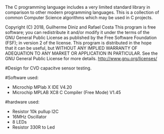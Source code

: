 The C programming language includes a very limited standard library in
comparison to other modern programming languages.  This is a collection of
common Computer Science algorithms which may be used in C projects.

Copyright (C) 2018, Guilherme Diniz and Rafael Costa
This program is free software; you can redistribute it and/or
modify it under the terms of the GNU General Public License as
published by the Free Software Foundation (FSF); in version 2 of the
license.
This program is distributed in the hope that it can be useful,
but WITHOUT ANY IMPLIED WARRANTY OF ADEQUATION TO ANY
MARKET OR APPLICATION IN PARTICULAR. See the
GNU General Public License for more details.
<http://www.gnu.org/licenses/>

#Design for CVD capacitve sensor testing.

#Software used:
+ Microchip MPlab X IDE V4.20
+ Microchip MPLAB XC8 C Compiler (Free Mode) V1.45


#hardware used:
+ Resistor 10k pullup I2C
+ 16MHz Oscillator
+ 8 LEDs
+ Resistor 330R to Led